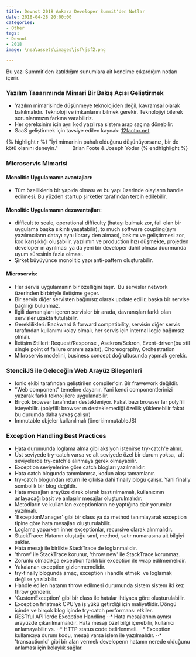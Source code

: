 ```yaml
---
title: Devnot 2018 Ankara Developer Summit'den Notlar
date: 2018-04-28 20:00:00
categories:
- Other
tags:
- Devnot
- 2018
image: \nea\assets\images\jsf\jsf2.png

---
```


Bu yazı Summit'den katıldığım sunumlara ait kendime çıkardığım notları içerir.

### Yazılım Tasarımında Mimari Bir Bakış Açısı Geliştirmek

- Yazılım mimarisinde düşünmeye teknolojiden değil, kavramsal olarak bakılmalıdır. Teknoloji ve imkanlarını bilmek gerekir. Teknolojiyi bilerek sorunlarımızın farkına varabiliriz.
- Her gereksinim için ayrı kod yazılırsa sistem arap saçına dönebilir.
- SaaS geliştirmek için tavsiye edilen kaynak: [12factor.net](https://12factor.net/)

{% highlight r %}
"İyi mimarinin pahalı olduğunu düşünüyorsanız, bir de kötü olanını deneyin."          
Brian Foote & Joseph Yoder
{% endhighlight %}


### Microservis Mimarisi 

#### Monolitic Uygulamanın avantajları:

- Tüm özelliklerin bir yapıda olması ve bu yapı üzerinde olayların handle edilmesi. Bu yüzden startup şirketler tarafından tercih edilebilir.

#### Monolitic Uygulamanın dezavantajları:

- difficult to scale, operational difficulty (hatayı bulmak zor, fail olan bir uygulama başka sıkıntı yaşatabilir), to much software coupling(ayrı yazılımcıların datayı aynı library den alması), bakımı ve geliştirmesi zor, kod karışıklığı oluşabilir, yazılımın ve production hızı düşmekte, projeden developer ın ayrılması ya da yeni bir developer dahil olması duurmunda uyum süresinin fazla olması.
- Şirket büyüyünce monolitic yapı anti-pattern oluşturabilir.

#### Microservis:
- Her servis uygulamanın bir özelliğini taşır.  Bu servisler network üzerinden birbiriyle iletişime geçer.
- Bir servis diğer servisten bağımsız olarak update edilir, başka bir servise bağlılığı bulunmaz.
- İlgili davranışları içeren servisler bir arada, davranışları farklı olan servisler uzakta tutulabilir.
- Gereklilikleri: Backward & forward compatibility, servisin diğer servis tarafından kullanımı kolay olmalı, her servis için internal logic bağımsız olmalı.
- İletişim Stilleri: Request/Response , Asekron/Sekron, Event-driven(bu stil single point of failure oranını azaltır), Choreography, Orchestration
- Mikroservis modelini, business concept doğrultusunda yapmak gerekir.


### StencilJS ile Geleceğin Web Arayüz Bileşenleri
- Ionic ekibi tarafından geliştirilen compiler'dır. Bir frawework değildir.
- "Web component" temeline dayanır. Yani kendi componentlerinizi yazarak farklı teknoljilere uygulanabilir.
- Birçok browser tarafından destekleniyor. Fakat bazı browser lar polyfill isteyebilir. (polyfill: browser ın desteklemediği özellik yüklenebilir fakat bu durumda daha yavaş çalışır)
- Immutable objeler kullanılmalı (öneri:immutableJS)


### Exception Handling Best Practices
- Hata durumunda loglama alma gibi aksiyon istenirse try-catch'e alınır.
- Üst seviyede try-catch varsa ve alt seviyede özel bir durum yoksa,  alt seviyelerde try-catch'e alınmaya gerek olmayabilir.
- Exception seviyelerine göre catch blogları yazılmalıdır.
- Hata catch blogunda tanımlanırsa, kodun akışı tamamlanır.
- try-catch blogundan return ile çıkılsa dahi finally blogu çalışır. Yani finally sembolik bir blog değildir.
- Hata mesajları arayüze direk olarak bastırılmamalı, kullanıcının anlayacağı basit ve anlaşılır mesajlar oluşturulmalıdır.
- Metodların ve kullanılan exceptionların ne yaptığına dair yorumlar yazılmalı.
- 'ExceptionManager' gibi bir class ya da method tanımlayarak exception tipine göre hata mesajları oluşturulabilir.
- Loglama yaparken inner exceptionlar, recursive olarak alınmalıdır.
- StackTrace: Hatanın oluştuğu sınıf, method, satır numarasına ait bilgiyi saklar.
- Hata mesajı ile birlikte StackTrace de loglanmalıdır.
- 'throw' ile StackTrace korunur, 'throw new' ile StackTrace korunmaz.
- Zorunlu olmadıkça exception farklı bir exception ile wrap edilmemelidir.
- Yakalanan exception gizlenmemelidir.
- try-finally blogunda amaç, exception ı handle etmek  ve loglamak değilse yazılabilir.
- Handle edilen hatanın throw edilmesi durumunda sistem sistem iki kez throw gönderir.
- 'CustomException' gibi bir class ile hatalar ihtiyaca göre oluşturulabilir.
- Exception fırlatmak CPU'ya iş yükü getirdiği için maliyetlidir. Döngü içinde ve birçok blog içinde try-catch performansı etkiler.
- RESTful API'lerde Exception Handling
⋅⋅* Hata mesajlarının aynısı arayüzde çıkarılmamalıdır. Hata mesajı özel bilgi içerebilir, kullanıcı anlamayabilir vs.
⋅⋅* HTTP status code belirlenmeli.
⋅⋅* Exception kullanıcıya durum kodu, mesajı varsa işlem ile yazılmalıdır.
⋅⋅* 'transactionId' gibi bir alan vermek developerın hatanın nerede olduğunu anlaması için kolaylık sağlar.